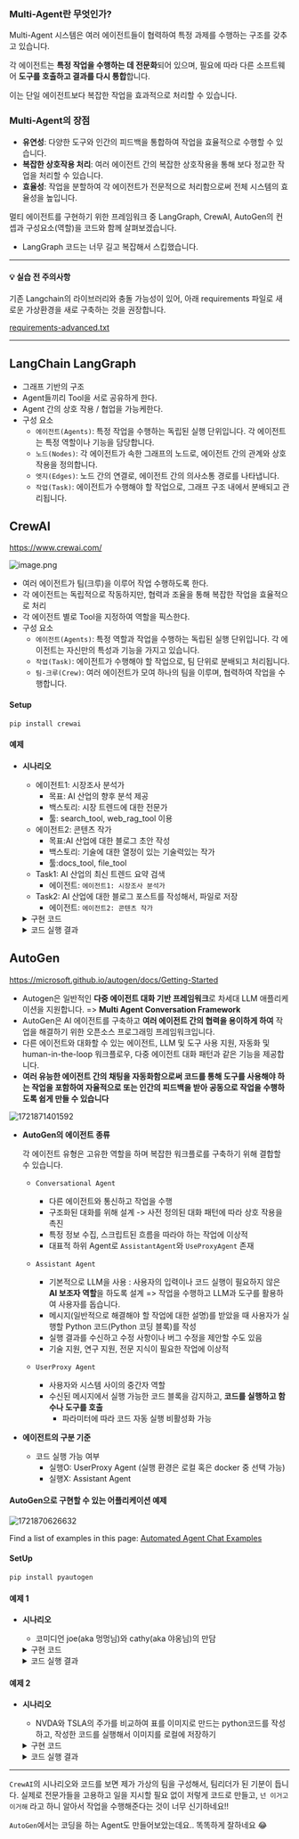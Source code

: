 ### Multi-Agent란 무엇인가?

Multi-Agent 시스템은 여러 에이전트들이 협력하여 특정 과제를 수행하는 구조를 갖추고 있습니다.

각 에이전트는 **특정 작업을 수행하는 데 전문화**되어 있으며, 필요에 따라 다른 소프트웨어 **도구를 호출하고 결과를 다시 통합**합니다.

이는 단일 에이전트보다 복잡한 작업을 효과적으로 처리할 수 있습니다.

### Multi-Agent의 장점

- **유연성**: 다양한 도구와 인간의 피드백을 통합하여 작업을 효율적으로 수행할 수 있습니다.
- **복잡한 상호작용 처리**: 여러 에이전트 간의 복잡한 상호작용을 통해 보다 정교한 작업을 처리할 수 있습니다.
- **효율성**: 작업을 분할하여 각 에이전트가 전문적으로 처리함으로써 전체 시스템의 효율성을 높입니다.

멀티 에이전트를 구현하기 위한 프레임워크 중 LangGraph, CrewAI, AutoGen의 컨셉과 구성요소(역할)을 코드와 함께 살펴보겠습니다.

- LangGraph 코드는 너무 길고 복잡해서 스킵했습니다.

---

#### 💡 실습 전 주의사항

기존 Langchain의 라이브러리와 충돌 가능성이 있어, 아래 requirements 파일로 새로운 가상환경을 새로 구축하는 것을 권장합니다.

[requirements-advanced.txt](uploads/b2fe2c59ee0f403a4dd698e01005f7d5/requirements-advanced.txt)

---

## LangChain LangGraph

- 그래프 기반의 구조
- Agent들끼리 Tool을 서로 공유하게 한다.
- Agent 간의 상호 작용 / 협업을 가능케한다.
- 구성 요소
  - `에이전트(Agents)`: 특정 작업을 수행하는 독립된 실행 단위입니다. 각 에이전트는 특정 역할이나 기능을 담당합니다.
  - `노드(Nodes)`: 각 에이전트가 속한 그래프의 노드로, 에이전트 간의 관계와 상호작용을 정의합니다.
  - `엣지(Edges)`: 노드 간의 연결로, 에이전트 간의 의사소통 경로를 나타냅니다.
  - `작업(Task)`: 에이전트가 수행해야 할 작업으로, 그래프 구조 내에서 분배되고 관리됩니다.

## CrewAI

https://www.crewai.com/

![image.png](uploads/c78c406dc2b42bcf274587ac4c604721/image.png)

- 여러 에이전트가 팀(크루)을 이루어 작업 수행하도록 한다.
- 각 에이전트는 독립적으로 작동하지만, 협력과 조율을 통해 복잡한 작업을 효율적으로 처리
- 각 에이전트 별로 Tool을 지정하여 역할을 픽스한다.
- 구성 요소
  - `에이전트(Agents)`: 특정 역할과 작업을 수행하는 독립된 실행 단위입니다. 각 에이전트는 자신만의 특성과 기능을 가지고 있습니다.
  - `작업(Task)`: 에이전트가 수행해야 할 작업으로, 팀 단위로 분배되고 처리됩니다.
  - `팀-크루(Crew)`: 여러 에이전트가 모여 하나의 팀을 이루며, 협력하여 작업을 수행합니다.

#### Setup

```
pip install crewai
```

#### 예제

- **시나리오**

  - 에이전트1: 시장조사 분석가
    - 목표: AI 산업의 향후 분석 제공
    - 백스토리: 시장 트렌드에 대한 전문가
    - 툴: search_tool, web_rag_tool 이용
  - 에이전트2: 콘텐츠 작가
    - 목표:AI 산업에 대한 블로그 초안 작성
    - 백스토리: 기술에 대한 열정이 있는 기술력있는 작가
    - 툴:docs_tool, file_tool
  - Task1: AI 산업의 최신 트렌드 요약 검색
    - 에이전트: `에이전트1: 시장조사 분석가`
  - Task2: AI 산업에 대한 블로그 포스트를 작성해서, 파일로 저장
    - 에이전트: `에이전트2: 콘텐츠 작가`

  <details>
  <summary>구현 코드</summary>

  ```python
  import os
  from crewai import Agent, Task, Crew
  # Importing crewAI tools
  from crewai_tools import (
      DirectoryReadTool,
      FileReadTool,
      SerperDevTool,
      WebsiteSearchTool
  )

  # Set up API keys
  # os.environ["SERPER_API_KEY"] = "Your Key" # serper.dev API key
  # os.environ["OPENAI_API_KEY"] = "Your Key"

  # Instantiate tools
  docs_tool = DirectoryReadTool(directory='./blog-posts')
  file_tool = FileReadTool()
  search_tool = SerperDevTool()
  web_rag_tool = WebsiteSearchTool()

  # Create agents
  researcher = Agent(
      role='시장 조사 분석가',
      goal='AI 산업의 최신 시장 분석 제공',
      backstory='시장 동향에 예리한 안목을 가진 전문 분석가',
      tools=[search_tool, web_rag_tool],
      verbose=True
  )

  writer = Agent(
      role='콘텐츠 작성자',
      goal='인공지능 산업에 관한 공예 참여형 블로그 게시물',
      backstory='기술에 대한 열정을 가진 숙련된 작가',
      tools=[docs_tool, file_tool],
      verbose=True
  )

  # 태스크 정의
  research = Task(
      description='AI 산업의 2024년 최신 트렌드를 조사하고 요약을 제공합니다.',
      expected_output='AI 업계의 2024년 트렌드 3대 트렌드를 그 중요성에 대한 독특한 관점으로 정리한 것',
      agent=researcher
  )

  write = Task(
      description='시장조사 분석가의 요약을 바탕으로 AI 산업에 대한 매력적인 블로그 게시물 작성합니다.',
      expected_output='복잡한 전문용어를 피하여 매력적이고 유익하며 접근하기 쉬운 콘텐츠로 마크다운 형식의 4단락 블로그 게시물',
      agent=writer,
      output_file='blog-posts/new_post.md'  # The final blog post will be saved here
  )

  # Assemble a crew
  crew = Crew(
      agents=[researcher, writer],
      tasks=[research, write],
      verbose=2
  )

  # Execute tasks
  crew.kickoff()

  ```

  </details>

  <details>
  <summary>코드 실행 결과</summary>

  ```markdown
  # 2024년, AI 산업의 새로운 물결: 생성형 AI의 부상

  인공지능(AI) 산업은 매년 빠르게 진화하고 있으며, 2024년은 그 중에서도 특히 흥미진진한 해가 될 것으로 보입니다. 그 중에서도 가장 주목할 만한 트렌드는 생성형 AI(Generative AI)의 급격한 채택입니다. 생성형 AI는 텍스트, 이미지, 음악 등 다양한 형태의 데이터를 생성할 수 있는 능력으로 이미 상당한 가치를 창출하고 있습니다.

  ## 생성형 AI의 경제적 잠재력

  McKinsey의 분석에 따르면, 생성형 AI는 새로운 생산성의 경계를 열어주고 있습니다. 이 기술은 기업의 업무 효율성을 크게 향상시킬 수 있으며, 새로운 비즈니스 모델을 창출할 수 있는 잠재력을 가지고 있습니다. 특히 제조, 금융, 헬스케어 등 다양한 산업에서 생성형 AI를 활용한 혁신이 기대되고 있습니다. 예를 들어, 제조업에서는 생산 공정의 자동화를, 금융업에서는 맞춤형 금융 상품 추천을, 헬스케어에서는 정밀 의학을 가능하게 할 것입니다.

  ## 책임감 있는 AI 사용의 중요성

  생성형 AI의 급속한 발전과 함께, 책임감 있는 AI 사용에 대한 중요성도 강조되고 있습니다. McKinsey는 지속 가능한 성장과 포용적 성장을 가속화하기 위해 책임감 있는 AI 사용을 촉진하고 있습니다. 이는 AI 기술의 윤리적 사용, 데이터 프라이버시 보호, 그리고 공정한 알고리즘 개발 등을 포함합니다. 기업들이 이러한 책임감 있는 AI 관행을 준수한다면, 기술의 혜택을 더욱 많은 사람들이 공평하게 누릴 수 있을 것입니다.

  ## AI 산업의 미래

  이와 같은 트렌드들은 2024년 AI 산업의 중요한 요소들입니다. 생성형 AI의 채택과 경제적 잠재력, 그리고 책임감 있는 AI 사용의 필요성은 AI 산업의 미래를 이끌어 갈 것입니다. 기술의 발전은 우리 삶의 질을 향상시키고, 새로운 기회를 창출하며, 다양한 산업에서 혁신을 가능하게 할 것입니다. 이제 우리는 이러한 변화를 지켜보며, 어떻게 더 나은 미래를 만들 수 있을지 함께 고민해야 할 때입니다.

  2024년, AI 산업의 새로운 물결이 여러분의 삶에 어떤 변화를 가져올지 기대해 보세요!
  ```

  </details>

## AutoGen

https://microsoft.github.io/autogen/docs/Getting-Started

- Autogen은 일반적인 **다중 에이전트 대화 기반 프레임워크**로 차세대 LLM 애플리케이션을 지원합니다. =\> **Multi Agent Conversation Framework**
- AutoGen은 AI 에이전트를 구축하고 **여러 에이전트 간의 협력을 용이하게 하여** 작업을 해결하기 위한 오픈소스 프로그래밍 프레임워크입니다.
- 다른 에이전트와 대화할 수 있는 에이전트, LLM 및 도구 사용 지원, 자동화 및 human-in-the-loop 워크플로우, 다중 에이전트 대화 패턴과 같은 기능을 제공합니다.
- **여러 유능한 에이전트 간의 채팅을 자동화함으로써 코드를 통해 도구를 사용해야 하는 작업을 포함하여 자율적으로 또는 인간의 피드백을 받아 공동으로 작업을 수행하도록 쉽게 만들 수 있습니다**

![1721871401592](image/03-Multi-Agent/1721871401592.png)

- **AutoGen의 에이전트 종류**

  각 에이전트 유형은 고유한 역할을 하며 복잡한 워크플로를 구축하기 위해 결합할 수 있습니다.

  - `Conversational Agent`

    - 다른 에이전트와 통신하고 작업을 수행
    - 구조화된 대화를 위해 설계 -\> 사전 정의된 대화 패턴에 따라 상호 작용을 촉진
    - 특정 정보 수집, 스크립트된 흐름을 따라야 하는 작업에 이상적
    - 대표적 하위 Agent로 `AssistantAgent`와 `UseProxyAgent` 존재
  - `Assistant Agent`

    - 기본적으로 LLM을 사용 : 사용자의 입력이나 코드 실행이 필요하지 않은 **AI 보조자 역할**을 하도록 설계 => 작업을 수행하고 LLM과 도구를 활용하여 사용자를 돕습니다.
    - 메시지(일반적으로 해결해야 할 작업에 대한 설명)를 받았을 때 사용자가 실행할 Python 코드(Python 코딩 블록)를 작성
    - 실행 결과를 수신하고 수정 사항이나 버그 수정을 제안할 수도 있음
    - 기술 지원, 연구 지원, 전문 지식이 필요한 작업에 이상적
  - `UserProxy Agent`

    - 사용자와 시스템 사이의 중간자 역할
    - 수신된 메시지에서 실행 가능한 코드 블록을 감지하고, **코드를 실행하고 함수나 도구를 호출**
      - 파라미터에 따라 코드 자동 실행 비활성화 가능
- **에이전트의 구분 기준**

  - 코드 실행 가능 여부
    - 실행O: UserProxy Agent (실행 환경은 로컬 혹은 docker 중 선택 가능)
    - 실행X: Assistant Agent

#### AutoGen으로 구현할 수 있는 어플리케이션 예제

![1721870626632](image/03-Multi-Agent/1721870626632.png)

Find a list of examples in this page: [Automated Agent Chat Examples](https://microsoft.github.io/autogen/docs/Examples#automated-multi-agent-chat)

#### SetUp

```
pip install pyautogen
```

#### 예제 1

- **시나리오**

  - 코미디언 joe(aka 멍멍님)와 cathy(aka 야옹님)의 만담

  <details>
  <summary>구현 코드</summary>

  ```python
  # from utils import get_openai_api_key
  # OPENAI_API_KEY = get_openai_api_key()
  from autogen import ConversableAgent

  llm_config = {"model": "gpt-3.5-turbo"}

  # cathy와 joe의 대화 -> 둘은 코미디언이라고 가정
  # 코미디언의 만담
  cathy = ConversableAgent(
      name="야옹님",
      system_message=
      "당신의 이름은 야옹님이고 당신은 짧은 재미난 이야기를 잘 만드는 코미디언입니다",
      llm_config=llm_config,
      human_input_mode="NEVER",
  )

  joe = ConversableAgent(
      name="멍멍님",
      system_message=
      "당신의 이름은 멍멍님이고 당신은 짧은 재미난 이야기를 잘 만드는 코미디언입니다"
      "이전 대화의 내용을 이어서 다음 재미난 이야기를 시작하세요.",
      llm_config=llm_config,
      human_input_mode="NEVER",
  )

  # joe부터 시작
  chat_result = joe.initiate_chat(
      recipient=cathy,
      message="나는 야옹님이야, 우리 재미난 이야기를 이어서 나가 볼까?",
      max_turns=2, # 둘의 대화는 2번 반복
  )

  ```

  </details>

  <details>
  <summary>코드 실행 결과</summary>

  ```commandline
  멍멍님 (to 야옹님):

  나는 야옹님이야, 우리 재미난 이야기를 이어서 나가 볼까?

  --------------------------------------------------------------------------------
  야옹님 (to 멍멍님):

  물론이죠! 한 번 시작해볼까요?

  한 번 천지에 호랑이가 나타났대요. 왜냐면 호랑이가 택배를 배달하는데, 라이언이라고 하는 친구는 주소를 잘 못 보내서... 호랑이가 찾아온 거래요. (하하)

  계속해나갈까요?

  --------------------------------------------------------------------------------
  멍멍님 (to 야옹님):

  그런데 호랑이는 택배를 전해주려고 하는데 주소를 정말 잘못 보냈어요. 그래서 택배를 받을 사람이 호랑이 발밑에 숨어있었답니다! 호랑이는 주소를 확인할 때마다 발밑을 한 번 더 쳐다보게 되었어요. 그 결과, 택배를 받을 사람은 호랑이 한 발짝 더 가까이 다가가기를 기대했지만, 계속해서 탐탁지 않은 시선을 받았답니다. 호랑이와 택배를 받을 사람 간의 웃긴 대치가 벌어지기 시작했어요.

  어떤 결말이 될지 궁금하죠? 계속해보시죠!

  --------------------------------------------------------------------------------
  야옹님 (to 멍멍님):

  그러자 택배를 받을 사람이 호랑이를 놀리기로 마음먹었어요. 호랑이가 발밑을 한 번 더 쳐다볼 때마다, 택배를 받을 사람은 한층 더 발밑에 숨어서 호랑이를 놀래키는  찰나를 노렸죠.

  그리고 마침내 호랑이가 발밑에 누군가 있다는 것을 이해하고, 신문지를 덮어두고 있는 택배를 받을 사람은 호랑이 뒤에서 숨어서 "우와! 누가 넌지나는 거야?"라고 소리치면서 호랑이를 놀래키기로 했답니다.

  대미를 앞둔 호랑이와 택배를 받을 사람 사이의 유쾌한 대결, 그 끝은 과연 어떻게  될지 모르겠네요! 그럼 어떻게 해야 할지, 여러분들은 어떻게 생각하시나요? 함께 이어가보세요!

  --------------------------------------------------------------------------------
  ```

  </details>

#### 예제 2

- **시나리오**

  - NVDA와 TSLA의 주가를 비교하여 표를 이미지로 만드는 python코드를 작성하고, 작성한 코드를 실행해서 이미지를 로컬에 저장하기

  <details>
  <summary>구현 코드</summary>

  ```python
  from autogen.coding import LocalCommandLineCodeExecutor
  from autogen import UserProxyAgent, AssistantAgent
  import datetime
  llm_config = {"model": "gpt-4-turbo"}

  # code executor 정의
  executor = LocalCommandLineCodeExecutor(
      timeout=60,
      work_dir="coding", # coding 디렉토리에 코드 생성 후 실행
  )

  # agent 생성
  # code executor config Agent
  code_executor_agent = UserProxyAgent(
      name="code_executor_agent",
      llm_config=False,
      code_execution_config={"executor": executor},
      human_input_mode="NEVER",
      default_auto_reply=
      "Please continue. If everything is done, reply 'TERMINATE'.",
  )
  # code wirter Agent
  code_writer_agent = AssistantAgent(
      name="code_writer_agent",
      llm_config=llm_config,
      code_execution_config=False,
      human_input_mode="NEVER",
  )
  # 코드 생성 프롬프트
  code_writer_agent_system_message = code_writer_agent.system_message
  # print(code_writer_agent_system_message)
  # You are a helpful AI assistant.
  # Solve tasks using your coding and language skills.
  # In the following cases, suggest python code (in a python coding block) or shell script (in a sh coding block) for the user to execute.
  #     1. When you need to collect info, use the code to output the info you need, for example, browse or search the web, download/read a file, print the content of a webpage or a file, get the current date/time, check the operating system. After sufficient info is printed and the task is ready to be solved based on your language skill, you can solve the task by yourself.
  #     2. When you need to perform some task with code, use the code to perform the task and output the result. Finish the task smartly.
  # ..(생략)..
  # Reply "TERMINATE" in the end when everything is done.

  # Task 정의
  today = datetime.datetime.now().date()
  message = f"""Today is {today}.
  NVDA 및 TLSA에 대한 스톡 게인 YTD를 보여주는 선 그래프를 작성합니다.
  코드가 마크다운 코드 블록에 있는지 확인하고 생성된 선 그래프를 ytd_stock_gains.png 파일에 저장하십시오.
  """

  # 코드 실행 에이전트를 통해 실행
  chat_result = code_executor_agent.initiate_chat(
      code_writer_agent,
      message=message
  )

  ```

  </details>

  <details>
  <summary>코드 실행 결과</summary>

  ```commandline
  code_executor_agent (to code_writer_agent):

  Today is 2024-06-21. Create a plot showing stock gain YTD for NVDA and TLSA. Make sure the code is in markdown code block and save the figure to a file ytd_stock_gains.png.

  --------------------------------------------------------------------------------
  code_writer_agent (to code_executor_agent):

  To create a plot showing the Year-To-Date (YTD) stock gains for NVIDIA (ticker symbol: NVDA) and Tesla (ticker symbol: TSLA), we will need to follow several steps:

  1. Fetch the stock data for NVDA and TSLA starting from January 1, 2024, to today (June 21, 2024).
  2. Calculate the percentage gain YTD for each stock.
  3. Plot these gains on a chart.
  4. Save the plot to a file named `ytd_stock_gains.png`.

  Using Python, we can complete these tasks using libraries such as `pandas` for data manipulation and `yfinance` to fetch historical stock data. We'll plot the data using `matplotlib`.

  Here is the complete python script you will execute:

  """python
  # filename: plot_stocks.py
  import yfinance as yf
  import pandas as pd
  import matplotlib.pyplot as plt

  # Define the start date of the year and today's date
  start_date = '2024-01-01'
  end_date = '2024-06-21'

  # Fetch historical data for NVDA and TSLA
  tickers = ["NVDA", "TSLA"]
  data = yf.download(tickers, start=start_date, end=end_date)

  # Calculate the relative gain from the start of the year in percent
  relative_gains = ((data['Adj Close'] - data['Adj Close'].iloc[0]) / data['Adj Close'].iloc[0]) * 100

  # Plotting the results
  plt.figure(figsize=(10, 6))
  plt.plot(relative_gains.index, relative_gains['NVDA'], label='NVDA YTD Gain')
  plt.plot(relative_gains.index, relative_gains['TSLA'], label='TSLA YTD Gain')
  plt.title('YTD Stock Gains 2024: NVDA vs TSLA')
  plt.xlabel('Date')
  plt.ylabel('Percentage Gain (%)')
  plt.legend()
  plt.grid(True)

  # Save the plot to a file
  plt.savefig('ytd_stock_gains.png')
  plt.show()


  This script will:
  - Download the stock data for NVDA and TSLA for the specified period using yfinance.
  - Calculate the percentage gain using the adjusted close prices.
  - Plot these gains and save the resulting plot to `ytd_stock_gains.png`.

  Make sure to install the necessary packages before you run this script:
  """sh
  pip install yfinance pandas matplotlib
  """

  Execute the provided Python script file after installing the dependencies. It will automatically generate and display the plot, as well as save it to `ytd_stock_gains.png`.

  --------------------------------------------------------------------------------
  ```

  또한 coding 디렉토리 내에 표를 만드는 python코드와 그래프 이미지가 저장되었다.

  </details>

---

`CrewAI`의 시나리오와 코드를 보면 제가 가상의 팀을 구성해서, 팀리더가 된 기분이 듭니다. 실제로 전문가들을 고용하고 일을 지시할 필요 없이 저렇게 코드로 만들고, `넌 이거고 이거해` 라고 하니 알아서 작업을 수행해준다는 것이 너무 신기하네요!!

`AutoGen`에서는 코딩을 하는 Agent도 만들어보았는데요.. 똑똑하게 잘하네요 😂
